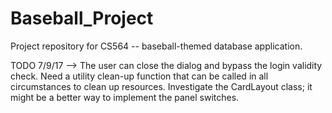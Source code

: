 # Baseball_Project
Project repository for CS564 -- baseball-themed database application.

TODO
7/9/17 --> The user can close the dialog and bypass the login validity check.  Need a utility clean-up function that can be called in all circumstances to clean up resources.  Investigate the CardLayout class; it might be a better way to implement the panel switches.
